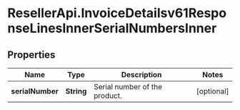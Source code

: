 # ResellerApi.InvoiceDetailsv61ResponseLinesInnerSerialNumbersInner

## Properties

Name | Type | Description | Notes
------------ | ------------- | ------------- | -------------
**serialNumber** | **String** | Serial number of the product. | [optional] 


